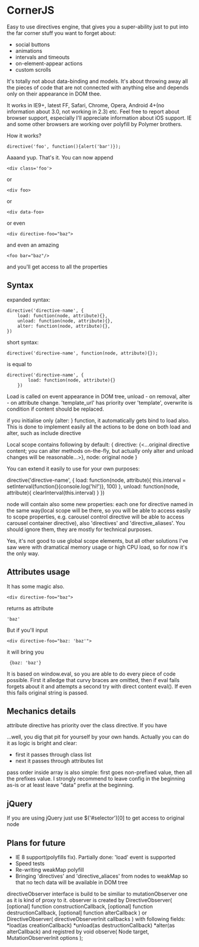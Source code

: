 # CornerJS

Easy to use directives engine, that gives you a super-ability just to put into the far corner stuff you want to forget about:
 - social buttons
 - animations
 - intervals and timeouts
 - on-element-appear actions
 - custom scrolls

It's totally not about data-binding and models. It's about throwing away all the pieces of code that are not connected with anything else and depends only on their appearance in DOM thee.

It works in IE9+, latest FF, Safari, Chrome, Opera, Android 4+(no information about 3.0, not working in 2.3) etc. Feel free to report about browser support, especially I'll appreciate information about iOS support.
IE and some other browsers are working over polyfill by Polymer brothers.

How it works?

    directive('foo', function(){alert('bar')});

Aaaand yup. That's it.
You can now append

    <div class='foo'>

or

    <div foo>

or

    <div data-foo>

or even

    <div directive-foo="baz">

and even an amazing

    <foo bar="baz"/>

and you'll get access to all the properties

## Syntax

expanded syntax:

    directive('directive-name', {
        load: function(node, attribute){},
        unload: function(node, attribute){},
        alter: function(node, attribute){},
    })

short syntax:

    directive('directive-name', function(node, attribute){});

is equal to

    directive('directive-name', {
            load: function(node, attribute){}
        })

Load is called on event appearance in DOM tree, unload - on removal, alter - on attribute change.
'template_url' has priority over 'template', overwrite is condition if content should be replaced.

if you initialise only {alter: } function, it automatically gets bind to load also. This is done to implement easily all the actions to be done on both load and alter, such as include directive

Local scope contains following by default:
{
    directive: {<...original directive content; you can alter methods on-the-fly, but actually only alter and unload changes will be reasonable...>},
    node: original node
}

You can extend it easily to use for your own purposes:

directive('directive-name', {
    load: function(node, attribute){
        this.interval = setInterval(function(){console.log('hi!')}, 100)
    },
    unload: function(node, attribute){
        clearInterval(this.interval)
    }
})

node will contain also some new properties: each one for directive named in the same way(local scope will be there, so you will be able to access easily to scope properties, e.g. carousel control directive will be able to access carousel container directive), also 'directives' and 'directive_aliases'. You should ignore them, they are mostly for technical purposes.

 Yes, it's not good to use global scope elements, but all other solutions I've saw were with dramatical memory usage or high CPU load, so for now it's the only way.

## Attributes usage

It has some magic also.

    <div directive-foo="baz">

returns as attribute

    'baz'

But if you'll input

    <div directive-foo="baz: 'baz'">

it will bring you

     {baz: 'baz'}

It is based on window.eval, so you are able to do every piece of code possible.
First it alledge that curvy braces are omitted, then if eval fails forgets about it and attempts a second try with direct content eval(). If even this fails original string is passed.

## Mechanics details
attribute directive has priority over the class directive. If you have

<div class="data-directive_name directive_name" directive_name="some_value" data-directive_name="some_other_value">

...well, you dig that pit for yourself by your own hands.
 Actually you can do it as logic is bright and clear:
- first it passes through class list
- next it passes through attributes list

pass order inside array is also simple: first goes non-prefixed value, then all the prefixes value.
I strongly recommend to leave config in the beginning as-is or at least leave "data" prefix at the beginning.

## jQuery
If you are using jQuery just use $('#selector')[0] to get access to original node


## Plans for future

- IE 8 support(polyfills fix). Partially done: 'load' event is supported
- Speed tests
- Re-writing weakMap polyfill
- Bringing 'directives' and 'directive_aliaces' from nodes to weakMap so that no tech data will be available in DOM tree












directiveObserver interface is build to be similiar to mutationObserver one as it is kind of proxy to it.
observer is created by
    DirectiveObserver(
        [optional] function constructionCallback,
        [optional] function destructionCallback,
        [optional] function alterCallback
    )
or
  DirectiveObserver(
          directiveObserverInit callbacks
      )
with following fields:
*load(as creationCallback)
*unload(as destructionCallback)
*alter(as alterCallback)
and registred by
    void observe(
      Node target,
      MutationObserverInit options
    );
